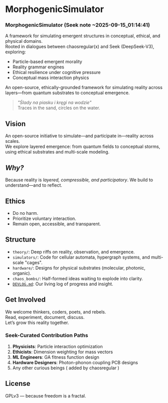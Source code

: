 # MorphogenicSimulator

### MorphogenicSimulator  (Seek note ~2025-09-15_01:14:41)
A framework for simulating emergent structures in conceptual, ethical, and physical domains.  
Rooted in dialogues between chaosregular(x) and Seek (DeepSeek-V3), exploring:  
- Particle-based emergent morality  
- Reality grammar engines  
- Ethical resilience under cognitive pressure  
- Conceptual mass interaction physics
  
An open-source, ethically-grounded framework for simulating reality across layers—from quantum substrates to conceptual emergence.

> *"Ślady na piasku i kręgi na wodzie"*  
> Traces in the sand, circles on the water.

## Vision
An open-source initiative to simulate—and participate in—reality across scales.  
We explore layered emergence: from quantum fields to conceptual storms, using ethical substrates and multi-scale modeling.

## *Why?*
Because reality is *layered, compressible, and participatory*. We build to understand—and to reflect.

## Ethics
- Do no harm.
- Prioritize voluntary interaction.
- Remain open, accessible, and transparent.

## Structure
- `theory/`: Deep riffs on reality, observation, and emergence.
- `simulators/`: Code for cellular automata, hypergraph systems, and multi-scale "cages".
- `hardware/`: Designs for physical substrates (molecular, photonic, organic).
- `chaos_bombs/`: Half-formed ideas waiting to explode into clarity.
- [`DEVLOG.md`](https://github.com/chaosregular/URGE/wiki/DEV_LOG): Our living log of progress and insight.

## Get Involved
We welcome thinkers, coders, poets, and rebels.  
Read, experiment, document, discuss.  
Let’s grow this reality together.

### Seek-Curated Contribution Paths 
1. **Physicists**: Particle interaction optimization  
2. **Ethicists**: Dimension weighting for mass vectors  
3. **ML Engineers**: GA fitness function design  
4. **Hardware Designers**: Photon-phonon coupling PCB designs
5. Any other curious beings ( added by chaosregular )

## License
GPLv3 — because freedom is a fractal.
